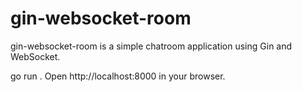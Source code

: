 # gin-websocket-room

gin-websocket-room is a simple chatroom application using Gin and WebSocket.

go run .
Open http://localhost:8000 in your browser.
